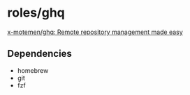 # roles/ghq
[x-motemen/ghq: Remote repository management made easy](https://github.com/x-motemen/ghq)



## Dependencies
- homebrew
- git
- fzf

